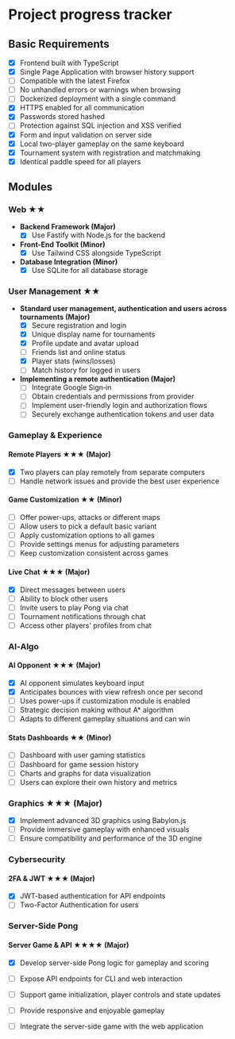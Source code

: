 # Project progress tracker

## Basic Requirements
- [x] Frontend built with TypeScript
- [x] Single Page Application with browser history support
- [ ] Compatible with the latest Firefox
- [ ] No unhandled errors or warnings when browsing
- [ ] Dockerized deployment with a single command
- [x] HTTPS enabled for all communication
- [x] Passwords stored hashed
- [ ] Protection against SQL injection and XSS verified
- [x] Form and input validation on server side
- [x] Local two-player gameplay on the same keyboard
- [x] Tournament system with registration and matchmaking
- [x] Identical paddle speed for all players

## Modules

### Web ★★
- **Backend Framework (Major)**
  - [x] Use Fastify with Node.js for the backend
- **Front-End Toolkit (Minor)**
  - [x] Use Tailwind CSS alongside TypeScript
- **Database Integration (Minor)**
  - [x] Use SQLite for all database storage

### User Management ★★
- **Standard user management, authentication and users across tournaments (Major)**
  - [x] Secure registration and login
  - [x] Unique display name for tournaments
  - [x] Profile update and avatar upload
  - [ ] Friends list and online status
  - [x] Player stats (wins/losses)
  - [ ] Match history for logged in users
- **Implementing a remote authentication (Major)**
  - [ ] Integrate Google Sign‑in
  - [ ] Obtain credentials and permissions from provider
  - [ ] Implement user-friendly login and authorization flows
  - [ ] Securely exchange authentication tokens and user data

### Gameplay & Experience
#### Remote Players ★★★ (Major)
- [x] Two players can play remotely from separate computers
- [ ] Handle network issues and provide the best user experience

#### Game Customization ★★ (Minor)
- [ ] Offer power-ups, attacks or different maps
- [ ] Allow users to pick a default basic variant
- [ ] Apply customization options to all games
- [ ] Provide settings menus for adjusting parameters
- [ ] Keep customization consistent across games

#### Live Chat ★★★ (Major)
- [x] Direct messages between users
- [ ] Ability to block other users
- [ ] Invite users to play Pong via chat
- [ ] Tournament notifications through chat
- [ ] Access other players' profiles from chat

### AI‑Algo
#### AI Opponent ★★★ (Major)
- [x] AI opponent simulates keyboard input
- [x] Anticipates bounces with view refresh once per second
- [ ] Uses power-ups if customization module is enabled
- [ ] Strategic decision making without A* algorithm
- [ ] Adapts to different gameplay situations and can win

#### Stats Dashboards ★★ (Minor)
- [ ] Dashboard with user gaming statistics
- [ ] Dashboard for game session history
- [ ] Charts and graphs for data visualization
- [ ] Users can explore their own history and metrics

### Graphics ★★★ (Major)
- [x] Implement advanced 3D graphics using Babylon.js
- [ ] Provide immersive gameplay with enhanced visuals
- [ ] Ensure compatibility and performance of the 3D engine

### Cybersecurity
#### 2FA & JWT ★★★ (Major)
- [x] JWT-based authentication for API endpoints
- [ ] Two-Factor Authentication for users

### Server-Side Pong
#### Server Game & API ★★★★ (Major)
- [x] Develop server-side Pong logic for gameplay and scoring
- [ ] Expose API endpoints for CLI and web interaction
- [ ] Support game initialization, player controls and state updates
- [ ] Provide responsive and enjoyable gameplay
- [ ] Integrate the server-side game with the web application

